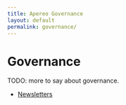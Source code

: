 ```yaml
---
title: Apereo Governance
layout: default
permalink: governance/
---
```


# Governance

TODO: more to say about governance.

+ [Newsletters](./newsletters/)
